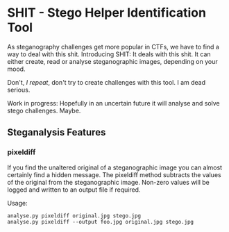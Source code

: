 # SHIT - Stego Helper Identification Tool #
As steganography challenges get more popular in CTFs, we have to find a way to
deal with this shit. Introducing SHIT: It deals with this shit. It can either
create, read or analyse steganographic images, depending on your mood.

Don't, *I repeat*, don't try to create challenges with this tool. I am dead
serious.

Work in progress: Hopefully in an uncertain future it will analyse and solve
stego challenges. Maybe.


## Steganalysis Features ##
### pixeldiff ###

If you find the unaltered original of a steganographic image you can almost
certainly find a hidden message. The pixeldiff method subtracts the values of
the original from the steganographic image. Non-zero values will be logged and
written to an output file if required.

Usage:

    analyse.py pixeldiff original.jpg stego.jpg
    analyse.py pixeldiff --output foo.jpg original.jpg stego.jpg
